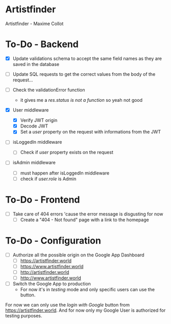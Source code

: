 # Artistfinder
Artistfinder - Maxime Collot

# To-Do - Backend

- [x] Update validations schema to accept the same field names as they are saved in the database
- [ ] Update SQL requests to get the correct values from the body of the request...

- [ ] Check the validationError function 
  - it gives me a _res.status is not a function_ so yeah not good

- [x] User middleware
  - [x] Verify JWT origin
  - [x] Decode JWT
  - [x] Set a _user_ property on the request with informations from the JWT
- [ ] isLoggedIn middleware
  - [ ] Check if _user_ property exists on the request
- [ ] isAdmin middleware
  - [ ] must happen after isLoggedIn middleware
  - [ ] check if _user.role_ is Admin

# To-Do - Frontend

- [ ] Take care of 404 errors 'cause the error message is disgusting for now
  - [ ] Create a "404 - Not found" page with a link to the homepage

# To-Do - Configuration

- [ ] Authorize all the possible origin on the Google App Dashboard 
	- [ ] https://artistfinder.world
	- [ ] https://www.artistfinder.world
	- [ ] http://artistfinder.world
	- [ ] http://www.artistfinder.world

- [ ] Switch the Google App to production
	- For now it's in _testing_ mode and only specific users can use the button.

For now we can only use the _login with Google_ button from https://artistfinder.world.
And for now only my Google User is authorized for testing purposes.

